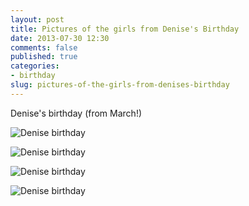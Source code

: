 ```yaml
---
layout: post
title: Pictures of the girls from Denise's Birthday
date: 2013-07-30 12:30
comments: false
published: true
categories:
- birthday
slug: pictures-of-the-girls-from-denises-birthday
---
```

Denise's birthday (from March!)

![Denise birthday](http://media.eick.us/media/photographs/2013/2013-03-21/denise-birthday-2013-03-21-at-18-28-47.jpg)

![Denise birthday](http://media.eick.us/media/photographs/2013/2013-03-21/denise-birthday-2013-03-21-at-18-29-17.jpg)

![Denise birthday](http://media.eick.us/media/photographs/2013/2013-03-21/denise-birthday-2013-03-21-at-18-31-32.jpg)

![Denise birthday](http://media.eick.us/media/photographs/2013/2013-03-21/denise-birthday-2013-03-21-at-18-31-43.jpg)
